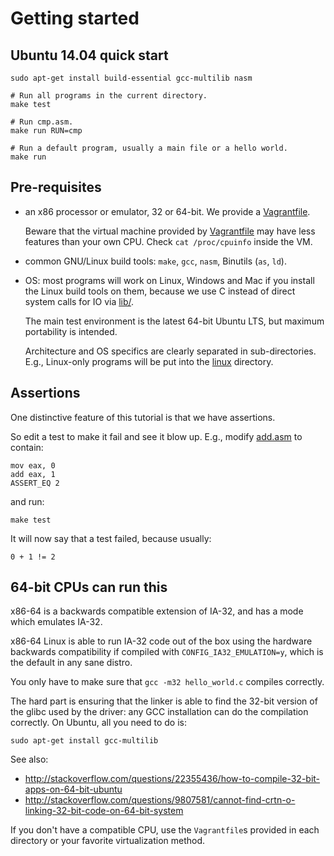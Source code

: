 # Getting started

## Ubuntu 14.04 quick start

    sudo apt-get install build-essential gcc-multilib nasm

    # Run all programs in the current directory.
    make test

    # Run cmp.asm.
    make run RUN=cmp

    # Run a default program, usually a main file or a hello world.
    make run

## Pre-requisites

-   an x86 processor or emulator, 32 or 64-bit. We provide a [Vagrantfile](Vagrantfile).

    Beware that the virtual machine provided by [Vagrantfile](Vagrantfile) may have less features than your own CPU. Check `cat /proc/cpuinfo` inside the VM.

-   common GNU/Linux build tools: `make`, `gcc`, `nasm`, Binutils (`as`, `ld`).

-   OS: most programs will work on Linux, Windows and Mac if you install the Linux build tools on them, because we use C instead of direct system calls for IO via [lib/](lib/).

    The main test environment is the latest 64-bit Ubuntu LTS, but maximum portability is intended.

    Architecture and OS specifics are clearly separated in sub-directories. E.g., Linux-only programs will be put into the [linux](linux/) directory.

## Assertions

One distinctive feature of this tutorial is that we have assertions.

So edit a test to make it fail and see it blow up. E.g., modify [add.asm](add.asm) to contain:

    mov eax, 0
    add eax, 1
    ASSERT_EQ 2

and run:

    make test

It will now say that a test failed, because usually:

    0 + 1 != 2

## 64-bit CPUs can run this

x86-64 is a backwards compatible extension of IA-32, and has a mode which emulates IA-32.

x86-64 Linux is able to run IA-32 code out of the box using the hardware backwards compatibility if compiled with `CONFIG_IA32_EMULATION=y`, which is the default in any sane distro.

You only have to make sure that `gcc -m32 hello_world.c` compiles correctly.

The hard part is ensuring that the linker is able to find the 32-bit version of the glibc used by the driver: any GCC installation can do the compilation correctly. On Ubuntu, all you need to do is:

    sudo apt-get install gcc-multilib

See also:

- <http://stackoverflow.com/questions/22355436/how-to-compile-32-bit-apps-on-64-bit-ubuntu>
- <http://stackoverflow.com/questions/9807581/cannot-find-crtn-o-linking-32-bit-code-on-64-bit-system>

If you don't have a compatible CPU, use the `Vagrantfile`s provided in each directory or your favorite virtualization method.
